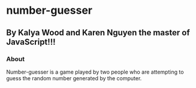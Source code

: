 # number-guesser
## By Kalya Wood and Karen Nguyen the master of JavaScript!!!
### About
Number-guesser is a game played by two people who are attempting to guess the random number generated by the computer.
